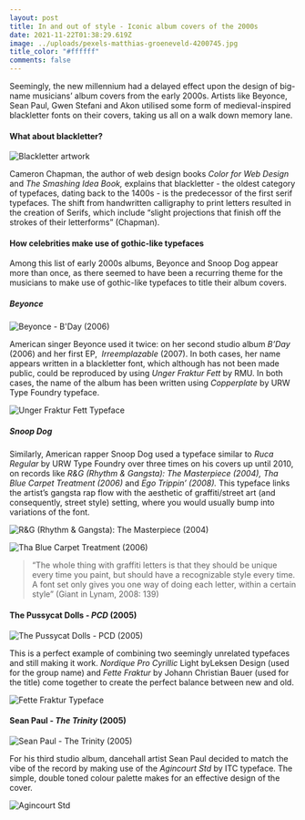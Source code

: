 ```yaml
---
layout: post
title: In and out of style - Iconic album covers of the 2000s
date: 2021-11-22T01:38:29.619Z
image: ../uploads/pexels-matthias-groeneveld-4200745.jpg
title_color: "#ffffff"
comments: false
---
```

Seemingly, the new millennium had a delayed effect upon the design of big-name musicians’ album covers from the early 2000s. Artists like Beyonce, Sean Paul, Gwen Stefani and Akon utilised some form of medieval-inspired blackletter fonts on their covers, taking us all on a walk down memory lane. 

#### What about blackletter?

![Blackletter artwork](../uploads/mayank-baranwal-qupqfo-eqji-unsplash.jpg "Blackletter artwork")

Cameron Chapman, the author of web design books *Color for Web Design* and *The Smashing Idea Book,* explains that blackletter - the oldest category of typefaces, dating back to the 1400s - is the predecessor of the first serif typefaces. The shift from handwritten calligraphy to print letters resulted in the creation of Serifs, which include “slight projections that finish off the strokes of their letterforms” (Chapman). 

#### How celebrities make use of gothic-like typefaces

Among this list of early 2000s albums, Beyonce and Snoop Dog appear more than once, as there seemed to have been a recurring theme for the musicians to make use of gothic-like typefaces to title their album covers. 

##### Beyonce

![Beyonce - B'Day (2006)](../uploads/00306847-wl.jpg "Beyonce - B'Day (2006)")

American singer Beyonce used it twice: on her second studio album *B’Day* (2006) and her first EP,  *Irreemplazable* (2007). In both cases, her name appears written in a blackletter font, which although has not been made public, could be reproduced by using *Unger Fraktur Fett* by RMU. In both cases, the name of the album has been written using *Copperplate* by URW Type Foundry typeface. 

![Unger Fraktur Fett Typeface](../uploads/t5547_05.jpg "Unger Fraktur Fett Typeface")

##### Snoop Dog

Similarly, American rapper Snoop Dog used a typeface similar to *Ruca Regular* by URW Type Foundry over three times on his covers up until 2010, on records like *R&G (Rhythm & Gangsta): The Masterpiece (2004), Tha Blue Carpet Treatment (2006)* and *Ego Trippin’ (2008).* This typeface links the artist’s gangsta rap flow with the aesthetic of graffiti/street art (and consequently, street style) setting, where you would usually bump into variations of the font. 

![R&G (Rhythm & Gangsta): The Masterpiece (2004)](../uploads/r-5503774-1395071984-6068.jpeg.jpg.webp "R&G (Rhythm & Gangsta): The Masterpiece (2004)")

![Tha Blue Carpet Treatment (2006)](../uploads/r-8409284-1461050012-3253.jpeg.jpg.webp "Tha Blue Carpet Treatment (2006)")

> “The whole thing with graffiti letters is that they should be unique every time you paint, but should have a recognizable style every time. A font set only gives you one way of doing each letter, within a certain style” (Giant in Lynam, 2008: 139)

#### The Pussycat Dolls *\- PCD* (2005)

![The Pussycat Dolls - PCD (2005)](../uploads/the-pussycat-dolls-pcd-1lp-color_1400x_bda93ff3-09a8-4910-9582-f3d0ad14bcab_1024x1024.png.webp "The Pussycat Dolls - PCD (2005)")

This is a perfect example of combining two seemingly unrelated typefaces and still making it work. *Nordique Pro Cyrillic* Light byLeksen Design (used for the group name) and *Fette Fraktur* by Johann Christian Bauer (used for the title) come together to create the perfect balance between new and old. 

![Fette Fraktur Typeface](../uploads/fettefraktur.png "Fette Fraktur Typeface")

#### Sean Paul - *The Trinity* (2005)  

![Sean Paul - The Trinity (2005)](../uploads/ab67616d0000b27369ba684e533706bafe248ef3.jpeg "Sean Paul - The Trinity (2005)")

For his third studio album, dancehall artist Sean Paul decided to match the vibe of the record by making use of the *Agincourt Std* by ITC typeface. The simple, double toned colour palette makes for an effective design of the cover.

![Agincourt Std](../uploads/images.fonthaus.com.png "Agincourt Std")